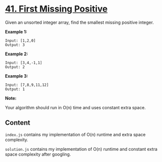 # [41. First Missing Positive](https://leetcode.com/problems/first-missing-positive/)

Given an unsorted integer array, find the smallest missing positive integer.

**Example 1:**
```
Input: [1,2,0]
Output: 3
```
**Example 2:**
```
Input: [3,4,-1,1]
Output: 2
```
**Example 3:**
```
Input: [7,8,9,11,12]
Output: 1
```
**Note:**

Your algorithm should run in O(n) time and uses constant extra space.

## Content
`index.js` contains my implementation of O(n) runtime and extra space complexity.

`solution.js` contains my implementation of O(n) runtime and constant extra space complexity after googling.
